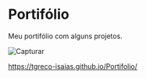
# Portifólio

Meu portifólio com alguns projetos.

![Capturar](https://user-images.githubusercontent.com/99854369/191308717-f998f55a-057a-4c7d-b845-eb3e19662dfb.JPG)

https://tgreco-isaias.github.io/Portifolio/
